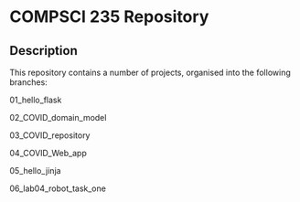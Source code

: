 # COMPSCI 235 Repository

## Description

This repository contains a number of projects, organised into the following branches:

01_hello_flask

02_COVID_domain_model

03_COVID_repository

04_COVID_Web_app

05_hello_jinja

06_lab04_robot_task_one
